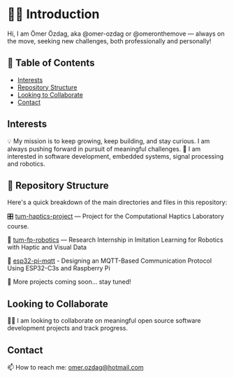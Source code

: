 # 👋🏻 Introduction

Hi, I am Ömer Özdag, aka @omer-ozdag or @omeronthemove — always on the move, seeking new challenges, both professionally and personally!

## 📑 Table of Contents

- [Interests](#interests)
- [Repository Structure](#repository-structure)
- [Looking to Collaborate](#looking-to-collaborate)
- [Contact](#contact)

## Interests

💡 My mission is to keep growing, keep building, and stay curious. I am always pushing forward in pursuit of meaningful challenges.
👀 I am interested in software development, embedded systems, signal processing and robotics.

## 📁 Repository Structure

Here's a quick breakdown of the main directories and files in this repository:

🎛️ [tum-haptics-project](https://github.com/omer-ozdag/tum-haptics-project) — Project for the Computational Haptics Laboratory course.

🤖 [tum-fp-robotics](https://github.com/omer-ozdag/tum-fp-robotics) — Research Internship in Imitation Learning for Robotics with Haptic and Visual Data

📡 [esp32-pi-mqtt](https://github.com/omer-ozdag/esp32-pi-mqtt) - Designing an MQTT-Based Communication Protocol Using ESP32-C3s and Raspberry Pi

🚧 More projects coming soon… stay tuned!

## Looking to Collaborate

🤝🏻 I am looking to collaborate on meaningful open source software development projects and track progress.

## Contact

📫 How to reach me: omer.ozdag@hotmail.com
